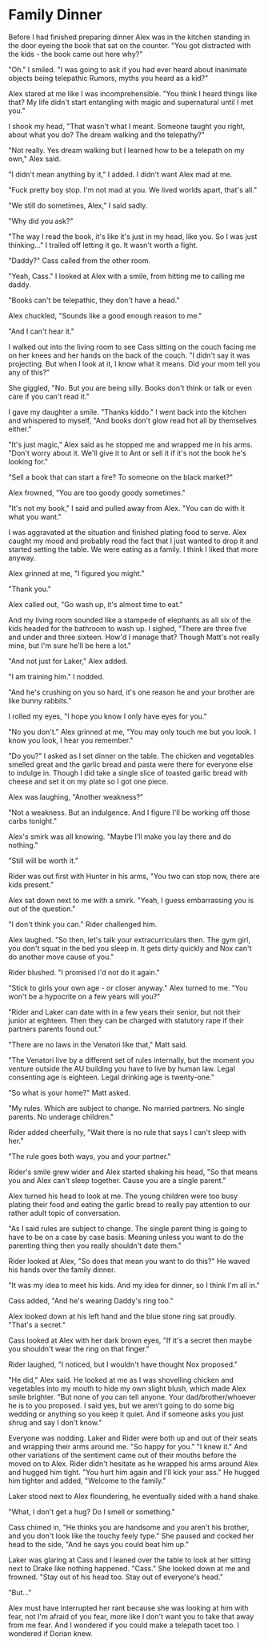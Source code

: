 # Family Dinner

Before I had finished preparing dinner Alex was in the kitchen standing in the door eyeing the book that sat on the counter. "You got distracted with the kids - the book came out here why?"

"Oh." I smiled. "I was going to ask if you had ever heard about inanimate objects being telepathic  Rumors, myths you heard as a kid?"

Alex stared at me like I was incomprehensible. "You think I heard things like that?  My life didn't start entangling with magic and supernatural until I met you."

I shook my head, "That wasn't what I meant. Someone taught you right, about what you do? The dream walking and the telepathy?"

"Not really. Yes dream walking but I learned how to be a telepath on my own," Alex said.

"I didn't mean anything by it," I added. I didn't want Alex mad at me.

"Fuck pretty boy stop. I'm not mad at you. We lived worlds apart, that's all."

"We still do sometimes, Alex," I said sadly.

"Why did you ask?"

"The way I read the book, it's like it's just in my head, like you. So I was just thinking..."  I trailed off letting it go. It wasn't worth a fight.

"Daddy?" Cass called from the other room.

"Yeah, Cass." I looked at Alex with a smile, from hitting me to calling me daddy.  

"Books can't be telepathic, they don't have a head."

Alex chuckled, "Sounds like a good enough reason to me."

"And I can't hear it."

I walked out into the living room to see Cass sitting on the couch facing me on her knees and her hands on the back of the couch. "I didn't say it was projecting. But when I look at it, I know what it means. Did your mom tell you any of this?"

She giggled, "No. But you are being silly. Books don't think or talk or even care if you can't read it."

I gave my daughter a smile. "Thanks kiddo." I went back into the kitchen and whispered to myself, "And books don't glow read hot all by themselves either."

"It's just magic," Alex said as he stopped me and wrapped me in his arms. "Don't worry about it. We'll give it to Ant or sell it if it's not the book he's looking for."

"Sell a book that can start a fire? To someone on the black market?"

Alex frowned, "You are too goody goody sometimes."

"It's not my book," I said and pulled away from Alex. "You can do with it what you want."

I was aggravated at the situation and finished plating food to serve. Alex caught my mood and probably read the fact that I just wanted to drop it and started setting the table. We were eating as a family. I think I liked that more anyway.  

Alex grinned at me, "I figured you might."

"Thank you."  

Alex called out, "Go wash up, it's almost time to eat."

And my living room sounded like a stampede of elephants as all six of the kids headed for the bathroom to wash up. I sighed, "There are three five and under and three sixteen.  How'd I manage that? Though Matt's not really mine, but I'm sure he'll be here a lot."

"And not just for Laker," Alex added.

"I am training him."  I nodded.

"And he's crushing on you so hard, it's one reason he and your brother are like bunny rabbits."

I rolled my eyes, "I hope you know I only have eyes for you."

"No you don't." Alex grinned at me, "You may only touch me but you look. I know you look, I hear you remember."

"Do you?" I asked as I set dinner on the table. The chicken and vegetables smelled great and the garlic bread and pasta were there for everyone else to indulge in. Though I did take a single slice of toasted garlic bread with cheese and set it on my plate so I got one piece.

Alex was laughing, "Another weakness?"

"Not a weakness. But an indulgence. And I figure I'll be working off those carbs tonight."

Alex's smirk was all knowing. "Maybe I'll make you lay there and do nothing."

"Still will be worth it."

Rider was out first with Hunter in his arms, "You two can stop now, there are kids present."

Alex sat down next to me with a smirk. "Yeah, I guess embarrassing you is out of the question."

"I don't think you can." Rider challenged him.

Alex laughed. "So then, let's talk your extracurriculars then. The gym girl, you don't squat in the bed you sleep in. It gets dirty quickly and Nox can't do another move cause of you."

Rider blushed. "I promised I'd not do it again."

"Stick to girls your own age - or closer anyway." Alex turned to me. "You won't be a hypocrite on a few years will you?"

"Rider and Laker can date with in a few years their senior, but not their junior at eighteen.  Then they can be charged with statutory rape if their partners parents found out."

"There are no laws in the Venatori like that," Matt said.

"The Venatori live by a different set of rules internally, but the moment you venture outside the AU building you have to live by human law. Legal consenting age is eighteen.  Legal drinking age is twenty-one."

"So what is your home?" Matt asked.

"My rules. Which are subject to change. No married partners. No single parents. No underage children."

Rider added cheerfully, "Wait there is no rule that says I can't sleep with her."

"The rule goes both ways, you and your partner."

Rider's smile grew wider and Alex started shaking his head, "So that means you and Alex can't sleep together. Cause you are a single parent."

Alex turned his head to look at me. The young children were too busy plating their food and eating the garlic bread to really pay attention to our rather adult topic of conversation.

"As I said rules are subject to change. The single parent thing is going to have to be on a case by case basis. Meaning unless you want to do the parenting thing then you really shouldn't date them."

Rider looked at Alex, "So does that mean you want to do this?" He waved his hands over the family dinner.

"It was my idea to meet his kids. And my idea for dinner, so I think I'm all in."

Cass added, "And he's wearing Daddy's ring too."

Alex looked down at his left hand and the blue stone ring sat proudly. "That's a secret."

Cass looked at Alex with her dark brown eyes, "If it's a secret then maybe you shouldn't wear the ring on that finger."

Rider laughed, "I noticed, but I wouldn't have thought Nox proposed."

"He did," Alex said. He looked at me as I was shovelling chicken and vegetables into my mouth to hide my own slight blush, which made Alex smile brighter. "But none of you can tell anyone. Your dad/brother/whoever he is to you proposed. I said yes, but we aren't going to do some big wedding or anything so you keep it quiet. And if someone asks you just shrug and say I don't know."

Everyone was nodding. Laker and Rider were both up and out of their seats and wrapping their arms around me. "So happy for you."  "I knew it." And other variations of the sentiment came out of their mouths before the moved on to Alex. Rider didn't hesitate as he wrapped his arms around Alex and hugged him tight. "You hurt him again and I'll kick your ass." He hugged him tighter and added, "Welcome to the family."

Laker stood next to Alex floundering, he eventually sided with a hand shake.

"What, I don't get a hug? Do I smell or something."

Cass chimed in, "He thinks you are handsome and you aren't his brother, and you don't look like the touchy feely type." She paused and cocked her head to the side, "And he says you could beat him up."

Laker was glaring at Cass and I leaned over the table to look at her sitting next to Drake like nothing happened. "Cass."  She looked down at me and frowned. "Stay out of his head too. Stay out of everyone's head."

"But..."

Alex must have interrupted her rant because she was looking at him with fear, not I'm afraid of you fear, more like I don't want you to take that away from me fear.  And I wondered if you could make a telepath tacet too. I wondered if Dorian knew. 